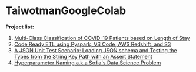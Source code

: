 # TaiwotmanGoogleColab


**Project list:**

1. [Multi-Class Classification of COVID-19 Patients based on Length of Stay](https://github.com/taiwotman/TaiwotmanGoogleColab/blob/main/COVID_HOSPITAL_TREATMENT_Predicting_Patient's_Length_of_Stay(LOS)_using_Kaggle_Data.ipynb)
2. [Code Ready ETL using Pyspark, VS Code, AWS Redshift, and S3](https://github.com/taiwotman/TaiwotmanGoogleColab/blob/main/Code_Ready_ETL_using_Pyspark%2C_VS_Code%2C_AWS_Redshift%2C_and_S3.ipynb)
3. [A JSON Unit Test Scenario: Loading JSON schema and Testing the Types from the String Key Path with an Assert Statement](https://github.com/taiwotman/TaiwotmanGoogleColab/blob/main/Json_reader_with_unittest.ipynb)
4. [Hyperparameter Naming a.k.a Sofia's Data Science Problem](https://github.com/taiwotman/TaiwotmanGoogleColab/blob/main/hyperparameter_naming.ipynb)
